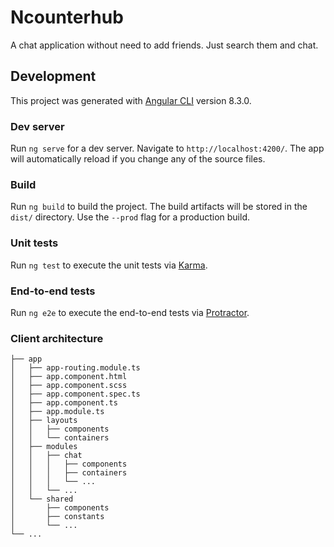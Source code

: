 # Ncounterhub

A chat application without need to add friends.
Just search them and chat.

## Development

This project was generated with [Angular CLI](https://github.com/angular/angular-cli) version 8.3.0.

### Dev server

Run `ng serve` for a dev server. Navigate to `http://localhost:4200/`. The app will automatically reload if you change any of the source files.

### Build

Run `ng build` to build the project. The build artifacts will be stored in the `dist/` directory. Use the `--prod` flag for a production build.

### Unit tests

Run `ng test` to execute the unit tests via [Karma](https://karma-runner.github.io).

### End-to-end tests

Run `ng e2e` to execute the end-to-end tests via [Protractor](http://www.protractortest.org/).

### Client architecture

```
├── app
│   ├── app-routing.module.ts
│   ├── app.component.html
│   ├── app.component.scss
│   ├── app.component.spec.ts
│   ├── app.component.ts
│   ├── app.module.ts
│   ├── layouts
│   │   ├── components
│   │   └── containers
│   ├── modules
│   │   ├── chat
│   │   │   ├── components
│   │   │   ├── containers
│   │   │   └── ...
│   │   └── ...
│   └── shared
│       ├── components
│       ├── constants
│       └── ...
└── ...
```

